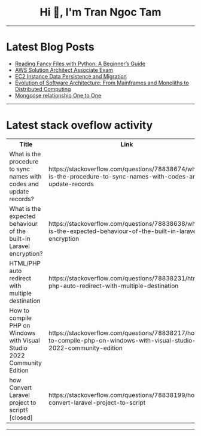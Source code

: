 <h1 align="center">Hi 👋, I'm Tran Ngoc Tam</h1>

---

# Latest Blog Posts 
<!-- BLOG-POST-LIST:START -->
- [Reading Fancy Files with Python: A Beginner’s Guide](https://dev.to/stokry/reading-fancy-files-with-python-a-beginners-guide-5fka)
- [AWS Solution Architect Associate Exam](https://dev.to/subhashbohra/aws-solution-architect-associate-exam-d32)
- [EC2 Instance Data Persistence and Migration](https://dev.to/mahpara_jabbar_0521a5b816/ec2-instance-data-persistence-and-migration-4glm)
- [Evolution of Software Architecture: From Mainframes and Monoliths to Distributed Computing](https://dev.to/orkes/evolution-of-software-architecture-from-mainframes-and-monoliths-to-distributed-computing-3g7a)
- [Mongoose relationship One to One](https://dev.to/munisekharudavalapat/mongoose-relationship-one-to-one-5h1n)
<!-- BLOG-POST-LIST:END -->

---

# Latest stack oveflow activity
<table>
  <tr><th>Title</th><th>Link</th></tr>
  <!-- STACKOVERFLOW:START --><tr><td>What is the procedure to sync names with codes and update records?</td><td>https://stackoverflow.com/questions/78838674/what-is-the-procedure-to-sync-names-with-codes-and-update-records</td></tr><tr><td>What is the expected behaviour of the built-in Laravel encryption?</td><td>https://stackoverflow.com/questions/78838638/what-is-the-expected-behaviour-of-the-built-in-laravel-encryption</td></tr><tr><td>HTML/PHP auto redirect with multiple destination</td><td>https://stackoverflow.com/questions/78838231/html-php-auto-redirect-with-multiple-destination</td></tr><tr><td>How to compile PHP on Windows with Visual Studio 2022 Community Edition</td><td>https://stackoverflow.com/questions/78838217/how-to-compile-php-on-windows-with-visual-studio-2022-community-edition</td></tr><tr><td>how Convert Laravel project to script؟ [closed]</td><td>https://stackoverflow.com/questions/78838199/how-convert-laravel-project-to-script</td></tr><!-- STACKOVERFLOW:END -->
</table>

---


